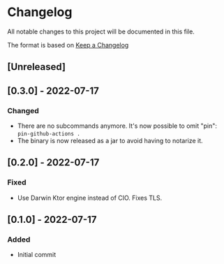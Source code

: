 # Changelog
All notable changes to this project will be documented in this file.

The format is based on [Keep a Changelog](https://keepachangelog.com/en/1.0.0/)

## [Unreleased]

## [0.3.0] - 2022-07-17

### Changed

- There are no subcommands anymore. It's now possible to omit "pin": `pin-github-actions .` 
- The binary is now released as a jar to avoid having to notarize it.
 
## [0.2.0] - 2022-07-17

### Fixed

- Use Darwin Ktor engine instead of CIO. Fixes TLS.
 
## [0.1.0] - 2022-07-17

### Added

- Initial commit
